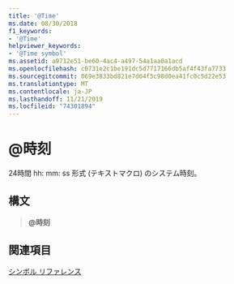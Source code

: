 ```yaml
---
title: '@Time'
ms.date: 08/30/2018
f1_keywords:
- '@Time'
helpviewer_keywords:
- '@Time symbol'
ms.assetid: a9712e51-be60-4ac4-a497-54a1aa0a1acd
ms.openlocfilehash: c0731e2c1be191dc5d7717166db5af4f43fa7733
ms.sourcegitcommit: 069e3833bd821e7d64f5c98d0ea41fc0c5d22e53
ms.translationtype: MT
ms.contentlocale: ja-JP
ms.lasthandoff: 11/21/2019
ms.locfileid: "74301894"
---
```

# <a name="time"></a>\@時刻

24時間 hh: mm: ss 形式 (テキストマクロ) のシステム時刻。

## <a name="syntax"></a>構文

> **\@時刻**

## <a name="see-also"></a>関連項目

[シンボル リファレンス](../../assembler/masm/symbols-reference.md)

